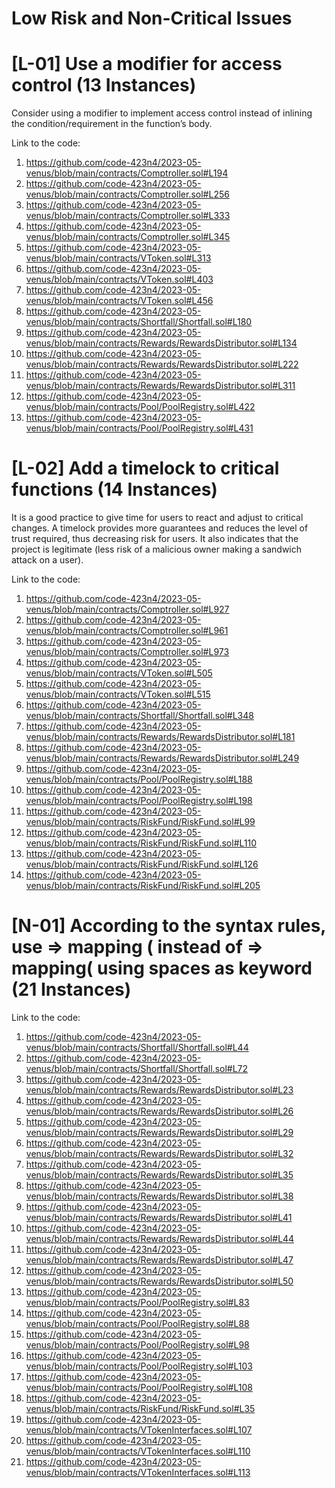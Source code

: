 
# Low Risk and Non-Critical Issues

# [L-01] Use a modifier for access control (13 Instances)

Consider using a modifier to implement access control instead of inlining the condition/requirement in the function’s body.

Link to the code:

1.	https://github.com/code-423n4/2023-05-venus/blob/main/contracts/Comptroller.sol#L194
2.	https://github.com/code-423n4/2023-05-venus/blob/main/contracts/Comptroller.sol#L256
3.	https://github.com/code-423n4/2023-05-venus/blob/main/contracts/Comptroller.sol#L333
4.	https://github.com/code-423n4/2023-05-venus/blob/main/contracts/Comptroller.sol#L345
5.	https://github.com/code-423n4/2023-05-venus/blob/main/contracts/VToken.sol#L313
6.	https://github.com/code-423n4/2023-05-venus/blob/main/contracts/VToken.sol#L403
7.	https://github.com/code-423n4/2023-05-venus/blob/main/contracts/VToken.sol#L456
8.	https://github.com/code-423n4/2023-05-venus/blob/main/contracts/Shortfall/Shortfall.sol#L180
9.	https://github.com/code-423n4/2023-05-venus/blob/main/contracts/Rewards/RewardsDistributor.sol#L134
10.	https://github.com/code-423n4/2023-05-venus/blob/main/contracts/Rewards/RewardsDistributor.sol#L222
11.	https://github.com/code-423n4/2023-05-venus/blob/main/contracts/Rewards/RewardsDistributor.sol#L311
12.	https://github.com/code-423n4/2023-05-venus/blob/main/contracts/Pool/PoolRegistry.sol#L422
13.	https://github.com/code-423n4/2023-05-venus/blob/main/contracts/Pool/PoolRegistry.sol#L431



# [L-02] Add a timelock to critical functions (14 Instances)

It is a good practice to give time for users to react and adjust to critical changes. A timelock provides more guarantees and reduces the level of trust required, thus decreasing risk for users. It also indicates that the project is legitimate (less risk of a malicious owner making a sandwich attack on a user). 

Link to the code:

1.	https://github.com/code-423n4/2023-05-venus/blob/main/contracts/Comptroller.sol#L927
2.	https://github.com/code-423n4/2023-05-venus/blob/main/contracts/Comptroller.sol#L961
3.	https://github.com/code-423n4/2023-05-venus/blob/main/contracts/Comptroller.sol#L973
4.	https://github.com/code-423n4/2023-05-venus/blob/main/contracts/VToken.sol#L505
5.	https://github.com/code-423n4/2023-05-venus/blob/main/contracts/VToken.sol#L515
6.	https://github.com/code-423n4/2023-05-venus/blob/main/contracts/Shortfall/Shortfall.sol#L348
7.	https://github.com/code-423n4/2023-05-venus/blob/main/contracts/Rewards/RewardsDistributor.sol#L181
8.	https://github.com/code-423n4/2023-05-venus/blob/main/contracts/Rewards/RewardsDistributor.sol#L249
9.	https://github.com/code-423n4/2023-05-venus/blob/main/contracts/Pool/PoolRegistry.sol#L188
10.	https://github.com/code-423n4/2023-05-venus/blob/main/contracts/Pool/PoolRegistry.sol#L198
11.	https://github.com/code-423n4/2023-05-venus/blob/main/contracts/RiskFund/RiskFund.sol#L99
12.	https://github.com/code-423n4/2023-05-venus/blob/main/contracts/RiskFund/RiskFund.sol#L110
13.	https://github.com/code-423n4/2023-05-venus/blob/main/contracts/RiskFund/RiskFund.sol#L126
14.	https://github.com/code-423n4/2023-05-venus/blob/main/contracts/RiskFund/RiskFund.sol#L205


# [N-01] According to the syntax rules, use  => mapping ( instead of  => mapping( using spaces as keyword (21 Instances)

Link to the code:
1.	https://github.com/code-423n4/2023-05-venus/blob/main/contracts/Shortfall/Shortfall.sol#L44
2.	https://github.com/code-423n4/2023-05-venus/blob/main/contracts/Shortfall/Shortfall.sol#L72
3.	https://github.com/code-423n4/2023-05-venus/blob/main/contracts/Rewards/RewardsDistributor.sol#L23
4.	https://github.com/code-423n4/2023-05-venus/blob/main/contracts/Rewards/RewardsDistributor.sol#L26
5.	https://github.com/code-423n4/2023-05-venus/blob/main/contracts/Rewards/RewardsDistributor.sol#L29
6.	https://github.com/code-423n4/2023-05-venus/blob/main/contracts/Rewards/RewardsDistributor.sol#L32
7.	https://github.com/code-423n4/2023-05-venus/blob/main/contracts/Rewards/RewardsDistributor.sol#L35
8.	https://github.com/code-423n4/2023-05-venus/blob/main/contracts/Rewards/RewardsDistributor.sol#L38
9.	https://github.com/code-423n4/2023-05-venus/blob/main/contracts/Rewards/RewardsDistributor.sol#L41
10.	https://github.com/code-423n4/2023-05-venus/blob/main/contracts/Rewards/RewardsDistributor.sol#L44
11.	https://github.com/code-423n4/2023-05-venus/blob/main/contracts/Rewards/RewardsDistributor.sol#L47
12.	https://github.com/code-423n4/2023-05-venus/blob/main/contracts/Rewards/RewardsDistributor.sol#L50
13.	https://github.com/code-423n4/2023-05-venus/blob/main/contracts/Pool/PoolRegistry.sol#L83
14.	https://github.com/code-423n4/2023-05-venus/blob/main/contracts/Pool/PoolRegistry.sol#L88
15.	https://github.com/code-423n4/2023-05-venus/blob/main/contracts/Pool/PoolRegistry.sol#L98
16.	https://github.com/code-423n4/2023-05-venus/blob/main/contracts/Pool/PoolRegistry.sol#L103
17.	https://github.com/code-423n4/2023-05-venus/blob/main/contracts/Pool/PoolRegistry.sol#L108
18.	https://github.com/code-423n4/2023-05-venus/blob/main/contracts/RiskFund/RiskFund.sol#L35
19.	https://github.com/code-423n4/2023-05-venus/blob/main/contracts/VTokenInterfaces.sol#L107
20.	https://github.com/code-423n4/2023-05-venus/blob/main/contracts/VTokenInterfaces.sol#L110
21.	https://github.com/code-423n4/2023-05-venus/blob/main/contracts/VTokenInterfaces.sol#L113
